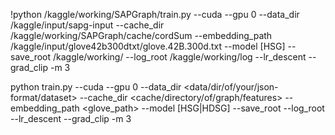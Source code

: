 !python /kaggle/working/SAPGraph/train.py --cuda --gpu 0 --data_dir /kaggle/input/sapg-input --cache_dir /kaggle/working/SAPGraph/cache/cordSum --embedding_path /kaggle/input/glove42b300dtxt/glove.42B.300d.txt --model [HSG] --save_root /kaggle/working/ --log_root /kaggle/working/log --lr_descent --grad_clip -m 3


python train.py --cuda --gpu 0 --data_dir <data/dir/of/your/json-format/dataset> --cache_dir <cache/directory/of/graph/features> --embedding_path <glove_path> --model [HSG|HDSG] --save_root <model path> --log_root <log path> --lr_descent --grad_clip -m 3